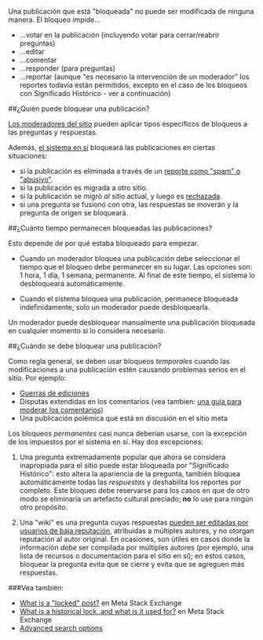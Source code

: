 Una publicación que está "bloqueada" no puede ser modificada de ninguna manera. El bloqueo impide...

- ...votar en la publicación (incluyendo votar para cerrar/reabrir preguntas)
- ...editar
- ...comentar
- ...responder (para preguntas)
- ...reportar (aunque "es necesario la  intervención de un moderador" los reportes todavía están permitidos, excepto en el caso de los bloqueos con Significado Histórico - ver a continuación)

##¿Quién puede bloquear una publicación?

[Los moderadores del sitio](/help/site-moderators) pueden aplicar tipos específicos de bloqueos a las preguntas y respuestas.

Además, [el sistema en sí](https://meta.stackexchange.com/questions/19738/who-is-the-community-user) bloqueará las publicaciones en ciertas situaciones:

- si la publicación es eliminada a través de un  [reporte  como "spam" o "abusivo"](/help/privileges/flag-posts).
- si la publicación es migrada a otro sitio.
- si la publicación se migró *al* sitio actual, y luego es [rechazada](https://meta.stackexchange.com/questions/10249/what-is-migration-and-how-does-it-work).
- si una pregunta se fusionó con otra, las respuestas se moverán y la pregunta de origen se bloqueará.

##¿Cuánto tiempo permanecen bloqueadas las publicaciones?

Esto depende de por qué estaba bloqueado para empezar.

- Cuando un moderador bloquea una publicación debe seleccionar el tiempo que el bloqueo debe permanecer en su lugar. Las opciones son: 1 hora, 1 día, 1 semana, permanente. Al final de este tiempo, el sistema lo desbloqueará automáticamente.

- Cuando el sistema bloquea una publicación, permanece bloqueada indefinidamente; solo un moderador puede desbloquearla. 

Un moderador puede desbloquear manualmente una publicación bloqueada en cualquier momento si lo considera necesario.

##¿Cuándo se debe bloquear una publicación?

Como regla general, se deben usar bloqueos *temporales* cuando las modificaciones a una publicación estén causando problemas serios en el sitio. Por ejemplo:

- [Guerras de ediciones](https://stackoverflow.blog/2009/03/04/the-great-edit-wars/)
- Disputas extendidas en los comentarios (vea tambien: [una guía para moderar los comentarios](https://meta.stackexchange.com/questions/237978/a-guide-to-moderating-comments))
- Una publicación polémica que está en discusión en el sitio meta

Los bloqueos *permanentes* casi nunca deberían usarse, con la excepción de los impuestos por el sistema en sí. Hay dos excepciones:

1. Una pregunta extremadamente popular que ahora se considera inapropiada para el sitio puede estar bloqueada por "Significado Histórico": esto altera la apariencia de la pregunta, también bloquea automáticamente todas las *respuestas* y deshabilita los reportes por completo. Este bloqueo debe reservarse para los casos en que de otro modo se eliminaría un artefacto cultural preciado; **no** lo use para ningún otro propósito.

2. Una "wiki" es una pregunta cuyas respuestas [pueden ser editadas por usuarios de baja reputación](/help/privileges/edit-community-wiki), atribuidas a múltiples autores, y no otorgan reputación al autor original. En ocasiones, son útiles en casos donde la información *debe* ser compilada por múltiples autores (por ejemplo, una lista de recursos o documentación para el sitio en sí); en estos casos, bloquear la pregunta evita que se cierre y evita que se agreguen más respuestas.

###Vea también:

- [What is a "locked" post?](https://meta.stackexchange.com/questions/22228/what-is-a-locked-post) en Meta Stack Exchange
- [What is a historical lock, and what is it used for?](https://meta.stackexchange.com/questions/126587/what-is-a-historical-lock-and-what-is-it-used-for) en Meta Stack Exchange
- [Advanced search options](https://meta.stackexchange.com/help/searching)